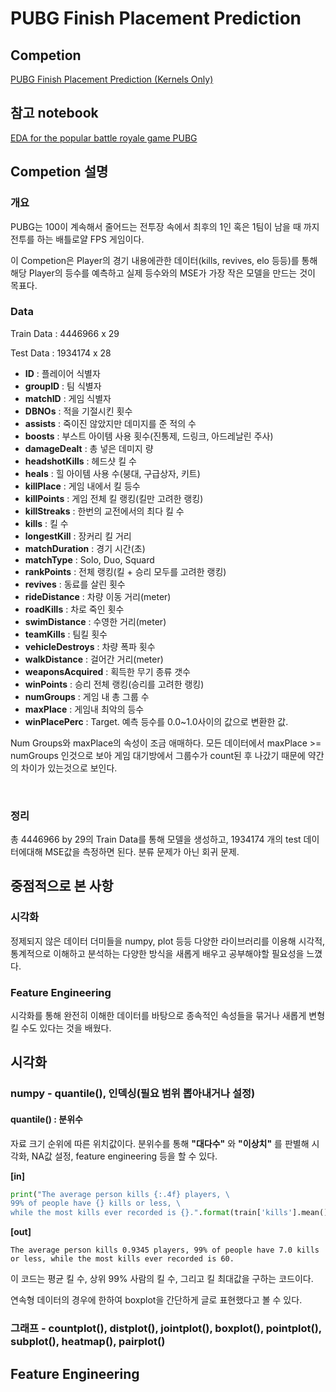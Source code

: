 # PUBG Finish Placement Prediction

## Competion

[PUBG Finish Placement Prediction (Kernels Only)](https://www.kaggle.com/c/pubg-finish-placement-prediction)

## 참고 notebook

[EDA for the popular battle royale game PUBG](https://www.kaggle.com/deffro/eda-is-fun)

## Competion 설명

### 개요

PUBG는 100이 계속해서 줄어드는 전투장 속에서 최후의 1인 혹은 1팀이 남을 때 까지 전투를 하는 배틀로얄 FPS 게임이다.  

이 Competion은 Player의 경기 내용에관한 데이터(kills, revives, elo 등등)를 통해 해당 Player의 등수를 예측하고 실제 등수와의 MSE가 가장 작은 모델을 만드는 것이 목표다.

### Data

Train Data : 4446966 x 29    

Test Data : 1934174 x 28  

* **ID** : 플레이어 식별자
* **groupID** : 팀 식별자
* **matchID** : 게임 식별자
* **DBNOs** : 적을 기절시킨 횟수
* **assists** : 죽이진 않았지만 데미지를 준 적의 수
* **boosts** : 부스트 아이템 사용 횟수(진통제, 드링크, 아드레날린 주사)
* **damageDealt** : 총 넣은 데미지 량
* **headshotKills** : 헤드샷 킬 수
* **heals** : 힐 아이템 사용 수(붕대, 구급상자, 키트)
* **killPlace** : 게임 내에서 킬 등수
* **killPoints** : 게임 전체 킬 랭킹(킬만 고려한 랭킹)
* **killStreaks** : 한번의 교전에서의 최다 킬 수
* **kills** : 킬 수
* **longestKill** : 장커리 킬 거리
* **matchDuration** : 경기 시간(초)
* **matchType** : Solo, Duo, Squard
* **rankPoints** : 전체 랭킹(킬 + 승리 모두를 고려한 랭킹)
* **revives** : 동료를 살린 횟수
* **rideDistance** : 차량 이동 거리(meter)
* **roadKills** : 차로 죽인 횟수
* **swimDistance** : 수영한 거리(meter)
* **teamKills** : 팀킬 횟수
* **vehicleDestroys** : 차량 폭파 횟수
* **walkDistance** : 걸어간 거리(meter)
* **weaponsAcquired** : 획득한 무기 종류 갯수
* **winPoints** : 승리 전체 랭킹(승리를 고려한 랭킹)
* **numGroups** : 게임 내 총 그룹 수
* **maxPlace** : 게임내 최악의 등수
* **winPlacePerc** :  Target. 예측 등수를 0.0~1.0사이의 값으로 변환한 값.

Num Groups와 maxPlace의 속성이 조금 애매하다. 모든 데이터에서 maxPlace >= numGroups 인것으로 보아 게임 대기방에서 그룹수가 count된 후 나갔기 때문에 약간의 차이가 있는것으로 보인다.  

</br>

### 정리

총 4446966 by 29의 Train Data를 통해 모델을 생성하고, 1934174 개의 test 데이터에대해 MSE값을 측정하면 된다.  분류 문제가 아닌 회귀 문제.



## 중점적으로 본 사항

### 시각화

정제되지 않은 데이터 더미들을 numpy, plot 등등 다양한 라이브러리를 이용해 시각적, 통계적으로 이해하고 분석하는 다양한 방식을 새롭게 배우고 공부해야할 필요성을 느꼈다.

### Feature Engineering

시각화를 통해 완전히 이해한 데이터를 바탕으로 종속적인 속성들을 묶거나 새롭게 변형킬 수도 있다는 것을 배웠다.

## 시각화

### numpy - quantile(), 인덱싱(필요 범위 뽑아내거나 설정)

#### quantile() : 분위수

자료 크기 순위에 따른 위치값이다. 분위수를 통해 **"대다수"** 와 **"이상치"** 를 판별해 시각화, NA값 설정, feature engineering 등을 할 수 있다. 

**[in]**

```python
print("The average person kills {:.4f} players, \
99% of people have {} kills or less, \
while the most kills ever recorded is {}.".format(train['kills'].mean(),train['kills'].quantile(0.99), train['kills'].max()))
```

**[out]**

```The average person kills 0.9345 players, 99% of people have 7.0 kills or less, while the most kills ever recorded is 60.```

이 코드는 평균 킬 수, 상위 99% 사람의 킬 수, 그리고 킬 최대값을 구하는 코드이다.  

연속형 데이터의 경우에 한하여 boxplot을 간단하게 글로 표현했다고 볼 수 있다.

### 그래프 - countplot(), distplot(), jointplot(), boxplot(), pointplot(), subplot(), heatmap(), pairplot()

## Feature Engineering
